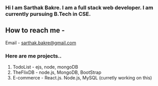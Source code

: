 ### Hi I am Sarthak Bakre. I am a full stack web developer. I am currently pursuing B.Tech in CSE.
## How to reach me -
Email - sarthak.bakre@gmail.com
### Here are me projects..
1) TodoList - ejs, node, mongoDB
2) TheFlixDB - node.js, MongoDB, BootStrap
3) E-commerce - React.js. Node.js, MySQL (curretly working on this)
<!--
**Sardar1208/Sardar1208** is a ✨ _special_ ✨ repository because its `README.md` (this file) appears on your GitHub profile.

Here are some ideas to get you started:

- 🔭 I’m currently working on ...
- 🌱 I’m currently learning ...
- 👯 I’m looking to collaborate on ...
- 🤔 I’m looking for help with ...
- 💬 Ask me about ...
- 📫 How to reach me: ...
- 😄 Pronouns: ...
- ⚡ Fun fact: ...
-->
